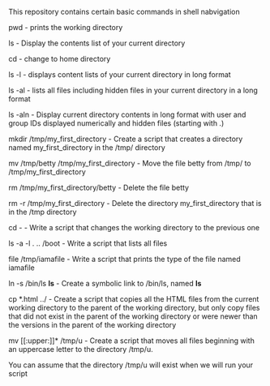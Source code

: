 This repository contains certain basic commands in shell nabvigation

pwd - prints the working directory

ls - Display the contents list of your current directory

cd - change to home directory

ls -l - displays content lists of your current directory in long format

ls -al - lists all files including hidden files in your current directory in a long format

ls -aln - Display current directory contents in long format with user and group IDs displayed numerically and hidden files (starting with .)

mkdir /tmp/my_first_directory  - Create a script that creates a directory named my_first_directory in the /tmp/ directory

mv /tmp/betty  /tmp/my_first_directory - Move the file betty from /tmp/ to /tmp/my_first_directory

rm /tmp/my_first_directory/betty - Delete the file betty

rm -r /tmp/my_first_directory - Delete the directory my_first_directory that is in the /tmp directory

cd - - Write a script that changes the working directory to the previous one

ls -a -l . .. /boot - Write a script that lists all files

file /tmp/iamafile - Write a script that prints the type of the file named iamafile

ln -s /bin/ls __ls__ - Create a symbolic link to /bin/ls, named __ls__

cp *.html ../  -  Create a script that copies all the HTML files from the current working directory to the parent of the working directory, but only copy files that did not exist in the parent of the working directory or were newer than the versions in the parent of the working directory

mv [[:upper:]]* /tmp/u - Create a script that moves all files beginning with an uppercase letter to the directory /tmp/u.

You can assume that the directory /tmp/u will exist when we will run your script


